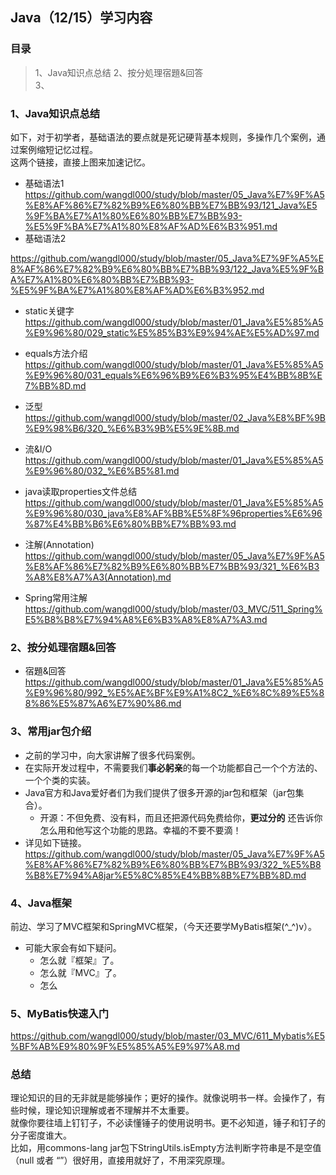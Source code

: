 ## Java（12/15）学习内容
### 目录  
> 1、Java知识点总结 
> 2、按分処理宿題&回答  
> 3、

### 1、Java知识点总结 
  如下，对于初学者，基础语法的要点就是死记硬背基本规则，多操作几个案例，通过案例缩短记忆过程。  
  这两个链接，直接上图来加速记忆。  
  - 基础语法1  
  https://github.com/wangdl000/study/blob/master/05_Java%E7%9F%A5%E8%AF%86%E7%82%B9%E6%80%BB%E7%BB%93/121_Java%E5%9F%BA%E7%A1%80%E6%80%BB%E7%BB%93-%E5%9F%BA%E7%A1%80%E8%AF%AD%E6%B3%951.md  
  - 基础语法2  

  https://github.com/wangdl000/study/blob/master/05_Java%E7%9F%A5%E8%AF%86%E7%82%B9%E6%80%BB%E7%BB%93/122_Java%E5%9F%BA%E7%A1%80%E6%80%BB%E7%BB%93-%E5%9F%BA%E7%A1%80%E8%AF%AD%E6%B3%952.md  



  - static关键字
  https://github.com/wangdl000/study/blob/master/01_Java%E5%85%A5%E9%96%80/029_static%E5%85%B3%E9%94%AE%E5%AD%97.md  
  
  - equals方法介绍  
   https://github.com/wangdl000/study/blob/master/01_Java%E5%85%A5%E9%96%80/031_equals%E6%96%B9%E6%B3%95%E4%BB%8B%E7%BB%8D.md  
  - 泛型  
  https://github.com/wangdl000/study/blob/master/02_Java%E8%BF%9B%E9%98%B6/320_%E6%B3%9B%E5%9E%8B.md  

  - 流&I/O  
  https://github.com/wangdl000/study/blob/master/01_Java%E5%85%A5%E9%96%80/032_%E6%B5%81.md  
  - java读取properties文件总结  
  https://github.com/wangdl000/study/blob/master/01_Java%E5%85%A5%E9%96%80/030_java%E8%AF%BB%E5%8F%96properties%E6%96%87%E4%BB%B6%E6%80%BB%E7%BB%93.md  

  - 注解(Annotation)  
  https://github.com/wangdl000/study/blob/master/05_Java%E7%9F%A5%E8%AF%86%E7%82%B9%E6%80%BB%E7%BB%93/321_%E6%B3%A8%E8%A7%A3(Annotation).md  

  - Spring常用注解  
https://github.com/wangdl000/study/blob/master/03_MVC/511_Spring%E5%B8%B8%E7%94%A8%E6%B3%A8%E8%A7%A3.md  

### 2、按分処理宿題&回答  
  - 宿題&回答  
 https://github.com/wangdl000/study/blob/master/01_Java%E5%85%A5%E9%96%80/992_%E5%AE%BF%E9%A1%8C2_%E6%8C%89%E5%88%86%E5%87%A6%E7%90%86.md

### 3、常用jar包介绍  
  - 之前的学习中，向大家讲解了很多代码案例。  
  - 在实际开发过程中，不需要我们**事必躬亲**的每一个功能都自己一个个方法的、一个个类的实装。  
  - Java官方和Java爱好者们为我们提供了很多开源的jar包和框架（jar包集合）。
    - 开源：不但免费、没有料，而且还把源代码免费给你，**更过分的** 还告诉你怎么用和他写这个功能的思路。幸福的不要不要滴！  
  - 详见如下链接。  
 https://github.com/wangdl000/study/blob/master/05_Java%E7%9F%A5%E8%AF%86%E7%82%B9%E6%80%BB%E7%BB%93/322_%E5%B8%B8%E7%94%A8jar%E5%8C%85%E4%BB%8B%E7%BB%8D.md
  
### 4、Java框架  
  前边、学习了MVC框架和SpringMVC框架，（今天还要学MyBatis框架(^_^)v）。  
  - 可能大家会有如下疑问。  
    - 怎么就『框架』了。  
    - 怎么就『MVC』了。  
    - 怎么



### 5、MyBatis快速入门  
 https://github.com/wangdl000/study/blob/master/03_MVC/611_Mybatis%E5%BF%AB%E9%80%9F%E5%85%A5%E9%97%A8.md

### 总结  
  理论知识的目的无非就是能够操作；更好的操作。就像说明书一样。会操作了，有些时候，理论知识理解或者不理解并不太重要。  
  就像你要往墙上钉钉子，不必读懂锤子的使用说明书。更不必知道，锤子和钉子的分子密度谁大。  
  比如，用commons-lang jar包下StringUtils.isEmpty方法判断字符串是不是空值（null 或者 “”）很好用，直接用就好了，不用深究原理。  
  